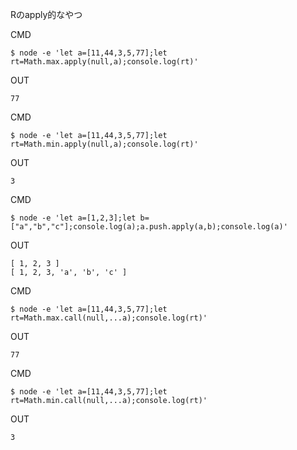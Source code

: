 Rのapply的なやつ


CMD


```
$ node -e 'let a=[11,44,3,5,77];let rt=Math.max.apply(null,a);console.log(rt)'
```

OUT

```
77
```

CMD

```
$ node -e 'let a=[11,44,3,5,77];let rt=Math.min.apply(null,a);console.log(rt)'
```

OUT

```
3
```

CMD

```
$ node -e 'let a=[1,2,3];let b=["a","b","c"];console.log(a);a.push.apply(a,b);console.log(a)'
```

OUT

```
[ 1, 2, 3 ]
[ 1, 2, 3, 'a', 'b', 'c' ]
```

CMD

```
$ node -e 'let a=[11,44,3,5,77];let rt=Math.max.call(null,...a);console.log(rt)'
```

OUT

```
77
```

CMD

```
$ node -e 'let a=[11,44,3,5,77];let rt=Math.min.call(null,...a);console.log(rt)'
```

OUT

```
3
```
